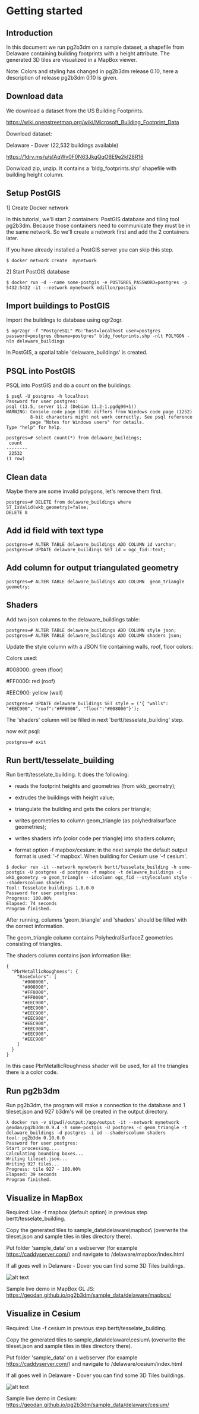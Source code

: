 # Getting started

## Introduction

In this document we run pg2b3dm on a sample dataset, a shapefile from Delaware containing building footprints with a height attribute. 
The generated 3D tiles are visualized in a MapBox viewer.

Note: Colors and styling has changed in pg2b3dm release 0.10, here a description of release pg2b3dm 0.10 is given.

## Download data

We download a dataset from the US Building Footprints.

https://wiki.openstreetmap.org/wiki/Microsoft_Building_Footprint_Data

Download dataset: 

Delaware - Dover (22,532 buildings available)

https://1drv.ms/u/s!AqWv0F0N63JkgQqO6E9e2kI28R16

Donwload zip, unzip. It contains a 'bldg_footprints.shp' shapefile with building height column.

## Setup PostGIS

1] Create Docker network

In this tutorial, we'll start 2 containers: PostGIS database and tiling tool pg2b3dm. Because those containers need to communicate
they must be in the same network. So we'll create a network first and add the 2 containers later.

If you have already installed a PostGIS server you can skip this step.

```
$ docker network create  mynetwork
```

2] Start PostGIS database

```
$ docker run -d --name some-postgis -e POSTGRES_PASSWORD=postgres -p 5432:5432 -it --network mynetwork mdillon/postgis
```

## Import buildings to PostGIS

Import the buildings to database using ogr2ogr.

```
$ ogr2ogr -f "PostgreSQL" PG:"host=localhost user=postgres password=postgres dbname=postgres" bldg_footprints.shp -nlt POLYGON -nln delaware_buildings
```

In PostGIS, a spatial table 'delaware_buildings' is created.

## PSQL into PostGIS

PSQL into PostGIS and do a count on the buildings:

```
$ psql -U postgres -h localhost
Password for user postgres:
psql (11.5, server 11.2 (Debian 11.2-1.pgdg90+1))
WARNING: Console code page (850) differs from Windows code page (1252)
         8-bit characters might not work correctly. See psql reference
         page "Notes for Windows users" for details.
Type "help" for help.

postgres=# select count(*) from delaware_buildings;
 count
--------
 22532
(1 row)
```

## Clean data

Maybe there are some invalid polygons, let's remove them first.

```
postgres=# DELETE from delaware_buildings where ST_IsValid(wkb_geometry)=false;
DELETE 0
```

## Add id field with text type

```
postgres=# ALTER TABLE delaware_buildings ADD COLUMN id varchar;
postgres=# UPDATE delaware_buildings SET id = ogc_fid::text;
```

## Add column for output triangulated geometry

```
postgres=# ALTER TABLE delaware_buildings ADD COLUMN  geom_triangle geometry;
```

## Shaders

Add two json columns to the delaware_buildings table:

```
postgres=# ALTER TABLE delaware_buildings ADD COLUMN style json;
postgres=# ALTER TABLE delaware_buildings ADD COLUMN shaders json;
```

Update the style column with a JSON file containing walls, roof, floor colors:

Colors used:

#008000: green (floor)

#FF0000: red (roof)

#EEC900: yellow (wall)


```
postgres=# UPDATE delaware_buildings SET style = ('{ "walls": "#EEC900", "roof":"#FF0000", "floor":"#008000"}');
```
The 'shaders' column will be filled in next 'bertt/tesselate_building' step.

now exit psql:

```
postgres=# exit
```

## Run bertt/tesselate_building

Run bertt/tesselate_building. It does the following:

- reads the footprint heights and geometries (from wkb_geometry);

- extrudes the buildings with height value; 

- triangulate the building and gets the colors per triangle;

- writes geometries to column geom_triangle (as polyhedralsurface geometries);

- writes shaders info (color code per triangle) into shaders column;

- format option -f mapbox/cesium: in the next sample the default output format is used: '-f mapbox'. 
When building for Cesium use '-f cesium'. 

```
$ docker run -it --network mynetwork bertt/tesselate_building -h some-postgis -U postgres -d postgres -f mapbox -t delaware_buildings -i wkb_geometry -o geom_triangle --idcolumn ogc_fid --stylecolumn style --shaderscolumn shaders
Tool: Tesselate buildings 1.0.0.0
Password for user postgres:
Progress: 100.00%
Elapsed: 74 seconds
Program finished.
```

After running, columns 'geom_triangle' and 'shaders' should be filled with the correct information.

The geom_triangle column contains PolyhedralSurfaceZ geometries consisting of triangles.

The shaders column contains json information like:

```
{
  "PbrMetallicRoughness": {
    "BaseColors": [
      "#008000",
      "#008000",
      "#FF0000",
      "#FF0000",
      "#EEC900",
      "#EEC900",
      "#EEC900",
      "#EEC900",
      "#EEC900",
      "#EEC900",
      "#EEC900",
      "#EEC900"
    ]
  }
}
```

In this case PbrMetallicRoughness shader will be used, for all the triangles there is a color code.

## Run pg2b3dm

Run pg2b3dm, the program will make a connection to the database and 1 tileset.json and 927 b3dm's will be created in the output directory.

```
λ docker run -v $(pwd)/output:/app/output -it --network mynetwork geodan/pg2b3dm:0.9.4 -h some-postgis -U postgres -c geom_triangle -t delaware_buildings -d postgres -i id --shaderscolumn shaders
tool: pg2b3dm 0.10.0.0
Password for user postgres:
Start processing....
Calculating bounding boxes...
Writing tileset.json...
Writing 927 tiles...
Progress: tile 927 - 100.00%
Elapsed: 39 seconds
Program finished.
```

## Visualize in MapBox

Required: Use -f mapbox (default option) in previous step bertt/tesselate_building.

Copy the generated tiles to sample_data\delaware\mapbox\ (overwrite the tileset.json and sample tiles in tiles directory there).

Put folder 'sample_data' on a webserver (for example https://caddyserver.com/) and navigate to /delaware/mapbox/index.html

If all goes well in Delaware - Dover you can find some 3D Tiles buildings.

![alt text](delaware_mapbox.png "Delaware MapBox")

Sample live demo in MapBox GL JS: https://geodan.github.io/pg2b3dm/sample_data/delaware/mapbox/


## Visualize in Cesium

Required: Use -f cesium in previous step bertt/tesselate_building.

Copy the generated tiles to sample_data\delaware\cesium\ (overwrite the tileset.json and sample tiles in tiles directory there).

Put folder 'sample_data' on a webserver (for example https://caddyserver.com/) and navigate to /delaware/cesium/index.html

If all goes well in Delaware - Dover you can find some 3D Tiles buildings.

![alt text](delaware_cesium.png "Delaware Cesium")

Sample live demo in Cesium: https://geodan.github.io/pg2b3dm/sample_data/delaware/cesium/
